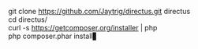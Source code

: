 git clone https://github.com/Jaytrig/directus.git directus  
cd directus/  
curl -s https://getcomposer.org/installer | php  
php composer.phar install▋
